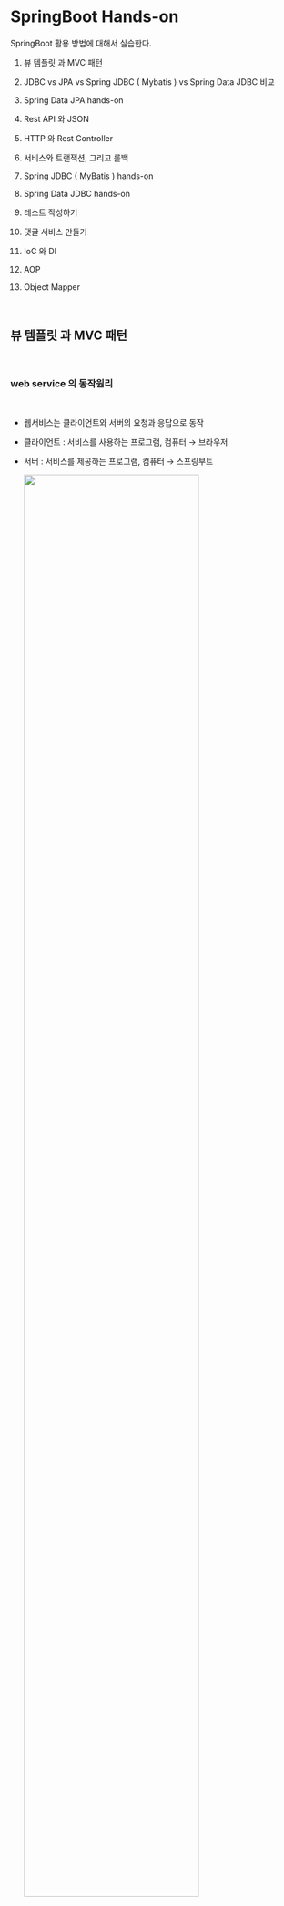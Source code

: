 #  SpringBoot Hands-on
 
SpringBoot 활용 방법에 대해서 실습한다.  

1. 뷰 템플릿 과 MVC 패턴

2. JDBC vs JPA vs Spring JDBC ( Mybatis ) vs Spring Data JDBC 비교

3. Spring Data JPA hands-on 

4. Rest API 와 JSON 

5. HTTP 와 Rest Controller

6. 서비스와 트랜잭션, 그리고 롤백

7. Spring JDBC ( MyBatis ) hands-on 

8. Spring Data JDBC hands-on 

9. 테스트 작성하기

10. 댓글 서비스 만들기

11. IoC 와 DI

12. AOP

13. Object Mapper

<br/>

##  뷰 템플릿 과 MVC 패턴


<br/>

### web service 의 동작원리  

<br/>

- 웹서비스는 클라이언트와 서버의 요청과 응답으로 동작
- 클라이언트 : 서비스를 사용하는 프로그램, 컴퓨터 → 브라우저
- 서버 : 서비스를 제공하는 프로그램, 컴퓨터 → 스프링부트

  <img src="./assets/springboot_webservice.png" style="width: 80%; height: auto;"/>  

<br/>

hello world 출력 과정  

<br/>

- 스프링 부트 실행
- src - main - java - 기본패키지 - 메인 메소드를 가진 클래스 실행 (Run)
- Tomcat started on port(s) 8080 (http) → 웹 서버 실행 (동작)
- localhost:8080 → 내 컴퓨터의 서버 주소:포트번호, 포트번호 8080에서
  스프링 부트가 동작
- localhost:8080/hello.html → 'hello world' 출력 → 내 컴퓨터의 8080 
  번호에서 수행되고 있는 서버에게 hello.html 파일 요청  
  localhost:8080/hello.html  : 내 컴퓨터의 8080 번호에서 수행되고 있는 서버에게 hello.html 파일 요청
- src - main  - resources - static - hello.html → static
  폴더에서 파일을 찾아서 그 안의 HTML 코드를 응답으로 전송  

<br/>

### 뷰 템플릿의 필요성과 머스테치  

<br/>

- 웹페이지의 변수를 활용하는 뷰 템플릿과 분야별 담당자를 나누는 MVC 패턴
- 사용자 수마다 생성되는 페이지 ? → 화면을 담당하는 기술인 뷰 템플릿을 통해 극복
- 뷰 템플릿 : 웹 페이지를 하나의 틀로 만들고 변수를 삽입해 틀이 되는 페이지가 
- 변수의 값에 따라서 수많은 페이지로 변화 
- 스프링 부트의 머스테치 (Mustache) : 뷰 템플릿을 만드는 도구 ( Thymeleaf , JSP )
- 뷰 템플릿에는 처리 과정을 담당하는 Controller와 데이터를 관리하는 Model가 존재
- MVC 패턴 : 화면, 처리, 데이터를 각 담당자 별로 나누는 기법

  <img src="./assets/mvc1.png" style="width: 80%; height: auto;"/>  

  앞에 글자를 따서 MVC 라 부름.   
  
  <img src="./assets/mvc2.png" style="width: 60%; height: auto;"/>

<br/>

이제 지난번 생성했던 firstproject 를 intelliJ를 사용하여 오픈한다.  

<br/>

뷰 템플릿의 위치는  

프로젝트명 -> src -> main -> resources -> templates 에  생성한다.  

<img src="./assets/mvc3.png" style="width: 80%; height: auto;"/>  

<br/>

마우스 오른쪽 버튼 클릭하고 New File 선택하고 greetings.mustache 생성한다.  

제일 처음 생성하면 mustache 화일을 인식하지 못한다. plugin 설치 필요.  

<img src="./assets/mvc4.png" style="width: 80%; height: auto;"/>  

<br/>

IntelliJ 에서 Help -> Find Action 으로 이동한다.  

<img src="./assets/mvc5.png" style="width: 80%; height: auto;"/>  

<br/>

plugins입력하고 엔터를 친다.  

<img src="./assets/mvc6.png" style="width: 80%; height: auto;"/>  

<br/>

market place를 선택 한후 mustache를 입력하면 아래와 같이 나오고 첫번째 항목 선택후 Install 한다.  

<img src="./assets/mvc7.png" style="width: 80%; height: auto;"/>  

<br/>

다시 한번 greetings.mustache 생성을 해보면 에러 없이 생성이 된다.    

<img src="./assets/mvc8.png" style="width: 80%; height: auto;"/>

doc를 입력하고 tab을 누르면 자동으로 코드가 생성이 된다.  

<img src="./assets/mvc9.png" style="width: 80%; height: auto;"/>

<br/>

body tag 안에 값을 입력한다.

```html
<body>
    <h1>안녕하세요 반갑습니다.</h1> 
</body>
```  

<br/>

view template 이제 완성이 되었고 이것을 보기 위해서는 controller 가 필요하다.  

<br/>

### 컨트롤러 만들기   

<br/>  

컨트롤러는 아래와 같은 순서로 만든다.  

프로젝트명 -> src -> main -> java -> 기본 패키지 -> 'controller' package 생성   

기본 패키지명 위에서 마우스 오른쪽 키 클릭하고 New -> Package 선택  

<img src="./assets/controller1.png" style="width: 80%; height: auto;"/>  

아래와 같이 창이 뜨면 끝에 controller 이름을 붙여 넣는다.  

<img src="./assets/controller2.png" style="width: 60%; height: auto;"/>  

<br/>

controller 안에 java class를 생성합니다.  
New -> Java Class 선택 하고 FirstController라는 이름으로 생성.  

<img src="./assets/controller3.png" style="width: 80%; height: auto;"/>  

생성한 view template과 controller를 연결해 주기 위한 코드를 작성합니다.  


class 위에 @Controller 라는 Annotation을 입력하면 자동으로 import 가 삽입됩니다.  

<img src="./assets/controller4.png" style="width: 80%; height: auto;"/>  

Auto import가 안되면 Preferences ( 윈도우는 settings ) -> Editor -> General -> Auto import 에서 아래와 같이 체크를 하고 always옵션을 선택한다.  
배제된 항목이 있는지도 확인합니다.  

<img src="./assets/auto_import.png" style="width: 80%; height: auto;"/>  

<br/>

Method 를 추가합니다.  

url 연결 요청을 하기 위해 @GetMapping를 사용합니다.  ( Rest API )  

응답 페이지 설정 을 위해 return "페이지명" 을 입력합니다.  

이 페이지 명은 mustache의 화일명인 greetings 입니다.  
( 페이지명의 파일을 찾아서 브라우저로 전송  )

```java
package com.example.firstproject.controller;

import org.springframework.stereotype.Controller;
import org.springframework.web.bind.annotation.GetMapping;

@Controller
public class FirstController {
    @GetMapping("/hi")
    public String niceToMeetYou() {
        return "greetings";
    }
}
```  

자동으로 import 코드가 생성되지 않으면 import Class를 클릭한다.  

<img src="./assets/controller6.png" style="width: 80%; height: auto;"/> 

서버실행은 메인 method인 FirstprojectApplication 에서 실행하는데 이미 서비스가 기동되어 있으면 rerun (재시작) 아이콘을 한다.  

<br/>

web browser에서 http://localhost:8080/hi 를 입력하면 에러 메시지를 볼 수 있다.  

<img src="./assets/controller7.png" style="width: 60%; height: auto;"/>   

GetMapping의 옆에 지구본 모양을 클릭하면 API를 테스트 할수 있는 기능이 있다.   

Generate request in HTTP Client를 클릭한다.  

<img src="./assets/controller8.png" style="width: 80%; height: auto;"/>

<br/>

Rest API를 테스트 할수 있는 화면이 나오고 왼쪽 녹색 화살표를 클릭하면 테스트가 진행이되고 아래 콘솔 화면에 결과 값이 나온다.  

<img src="./assets/controller9.png" style="width: 80%; height: auto;"/>   

<br/>

데이터  흐름은 다음과 같다.  
 
<img src="./assets/controller10.png" style="width: 80%; height: auto;"/>

이제 뷰페이지에 변수를 삽입을 해 봅니다.  

mustache 화일에서 아래와 같이 {{변수이름}} 을 사용하여 수정합니다.  

```html
<body>
    <h1>{{username}} 반갑습니다.</h1>
</body>
```  

위와 같이 설정하고 재시작 버튼 클릭 한 후 브라우저에서 실행을 하면 아래와 같이 에러가 발생합니다.  

<img src="./assets/controller11.png" style="width: 80%; height: auto;"/>  

username 이라는 변수를 못 찾아서 에러가 발생했고 모델을 만들어서 에러를 제거 해야 합니다.  

<br/>

### 모델 만들기   

<br/>  

페이지에 변수 삽입 + 템플릿 변수를 활용하기 위해 모델을 사용합니다.  

Controller에 Model 받아오기 위해 파라미터에 추가 합니다.  

```java
package com.example.firstproject.controller;

import org.springframework.stereotype.Controller;
import org.springframework.ui.Model;
import org.springframework.web.bind.annotation.GetMapping;

@Controller
public class FirstController {
    @GetMapping("/hi")
    public String niceToMeetYou(Model model) {
        model.addAttribute("username", "jake lee"); //변수 등록
        return "greetings";
    }
}
```  
<br/>

Model class를 인식하지 못하여 붉은색으로 표시되며 import class를 클릭하면 import 가 삽입됩니다.  

<img src="./assets/model1.png" style="width: 80%; height: auto;"/>  

재시작 아이콘을 클릭하여 재기동 하고 웹 브라우저에서 확인 합니다.  

<img src="./assets/model2.png" style="width: 80%; height: auto;"/> 

<br/>

전체 흐름은 다음과 같다.  

<img src="./assets/model3.png" style="width: 100%; height: auto;"/> 

<br/>

##  JDBC vs JPA vs Spring JDBC ( Mybatis ) vs Spring Data JDBC 비교 

<br/>

Spring은 DB에 접근하기 위해 자바의 API를 사용한다. 웹 서비스에 필요한 기능들이 추상화돼서 Spring이 만들어졌듯이, DB에 접근하는 기술들도 일종의 추상화 과정을 거치며 진화해 나갔다.  

<br/>

그림에서 초록색 부분은 개발자가 코드 상에서 직접 다뤄야하는 부분이다.  

<br/>

### JDBC  

<br/>

JDBC는 DB에 접근하고, SQL을 날릴 수 있게 해주는 자바의 표준 API다. 자바 진영에서 DB에 접근하는 기술들의 근간이 된다. DriverManager를 사용하여 각 드라이버들을 로딩, 해제한다

<img src="./assets/jdbc1.png" style="width: 100%; height: auto;"/>   

<br/>

샘플    

```java
// JDBC를 사용한 Java Application(DAO)
public class CarDao {
    public Connection getConnection() {
        Connection con = null;
        String server = "localhost:3306"; // MySQL 서버 주소
        String database = "DB_NAME"; // MySQL DATABASE 이름
        String option = "?useSSL=false&serverTimezone=UTC";
        String userName = "USER_ID"; //  MySQL 서버 아이디
        String password = "USER_PASSWORD"; // MySQL 서버 비밀번호

        // 드라이버 로딩
        try {
            Class.forName("com.mysql.cj.jdbc.Driver");
        } catch (ClassNotFoundException e) {
            System.err.println(" !! JDBC Driver load 오류: " + e.getMessage());
        }

        // 드라이버 연결
        try {
            con = DriverManager.getConnection("jdbc:mysql://" + server + "/" + database + option, userName, password);
            System.out.println("정상적으로 연결되었습니다.");
        } catch (SQLException e) {
            System.err.println("연결 오류:" + e.getMessage());
        }
        return con;
    }

    // 드라이버 연결해제
    public void closeConnection(Connection con) {
        try {
            if (con != null)
                con.close();
        } catch (SQLException e) {
            System.err.println("con 오류:" + e.getMessage());
        }
    }

    // CRUD
    public void addCar(Car car) throws SQLException {
        String query = "INSERT INTO car (car_id, car_brand, car_created) VALUES (?, ?, ?)";
        PreparedStatement pstmt = getConnection().prepareStatement(query);
        pstmt.setInt(1, car.getId());
        pstmt.setString(2, car.getBrand());
        pstmt.setString(3, car.getCreated());
        pstmt.executeUpdate();
    }
}
```  

<br/>

### JPA  

<br/>

JPA는 자바 진영 ORM의 API 표준 명세이다. ORM을 간단하게 설명하면, 직접적인 SQL 문을 사용하지 않고 자바 코드를 사용해서 DB에 접근, 조작할 수 있는 기술이다. JPA 역시 내부적으로 JDBC를 사용한다.  


<img src="./assets/jpa_compare_1.png" style="width: 80%; height: auto;"/>   


<br/>

### Spring JDBC(SQL Mapper -> MyBatis)

<br/>
Spring JDBC는 JDBC에서 DriveManager가 하는 일들을 JdbcTemplate에게 맡긴다.   따라서 개발자는 쿼리문으로 질의할 수 있다.   
이 때, JdbcTemplate은 SQL Mapper 중 하나이다  (참고로 MyBatis 역시 SQL Mapper 중의 하나다).  


<img src="./assets/spring_jdbc1.png" style="width: 80%; height: auto;"/>   

<br/>

샘플  

```java
public class CarDao {
    private String driver = "com.mysql.cj.jdbc.Driver";
    private String url = "localhost:3306";
    private String userid = "USER_ID";
    private String userpw = "USER_PASSWORD";

    private DriverManagerDataSource dataSource;
    private JdbcTemplate template;

    public CarDao() {
        dataSource = new DriverManagerDataSource();
        dataSource.setDriverClass(driver);
        dataSource.setJdbcUrl(url);
        dataSource.setUser(userid);
        dataSource.setPassword(userpw);

        template = new JdbcTemplate();
        template.setDataSource(dataSource);
    }

    // CRUD
    public int carInsert(Car car) {
        String query = "INSERT INTO car (car_id, car_brand, car_created) VALUES (?, ?, ?)";
        int result = template.update(query, car.getId(), car.getBrand(), car.getCreated());

        return result;
    }
 }
```  

<br/>

### Spring Data JDBC   

<br/>

Spring data는 Spring 진영에서 DB를 쉽게 다루기 위해 시작한 프로젝트이다.   
그 중 하나인 Spring Data JDBC는 기본적인 드라이버 설정 기능부터 CRUD 기능을 제공한다.   

<br/>

공식 문서를 보면 Spring Data JDBC를 간단하고 선택적인 ORM이라고 소개하고 있다.   
선택적 ORM이라는 표현을 사용한 이유는, ORM이 제공하는 기본적인 기능을 제공할 뿐만 아니라, 사용자가 직접 SQL문을 질의하는 기능 역시 제공하기 때문이다(@Query 어노테이션을 사용하면 된다).   

<br/>

Data source에 대한 설정은 application.properties 파일에서 가능하다.  

<br/>

Spring Data JDBC는 `Domain Driven Design`을 기반으로 합니다.  
따라서 모든 Repository는 Aggregate Root 기준으로 존재합니다.    


라이프사이클 또한 Aggregate Root와 하위 속성들이 동일합니다.   
서로 다른 Aggregate 간 참조는 Id를 통해 수행합니다. 이러한 개념이 코드를 통해 알기 쉽게 설계되어있습니다.  

<br/>

<img src="./assets/spring_data_jdbc1.png" style="width: 100%; height: auto;"/>   

<br/>

샘플  

```java
// application.properties
spring.datasource.url=jdbc:mysql://localhost:3306
spring.datasource.username=USER_ID
spring.datasource.password=USER_NAME
spring.datasource.driver-class-name=com.mysql.jdbc.Driver

// CarRepository.java
public interface CarRepository extends CrudRepository<Car, Long> {
    @Query("SELECT COUNT(*) FROM car WHERE brand = :brand")
    int countByBrand(@Param("brand") String brand);
}

// CarService.java
@Service
public CarService {
    @Autowired
    private CarRepository carRepository;

    // CRUD
    public int addCar(Car car){
        return carRepository.save(car);
    }

    // Custom SQL
    public int countByBrand(String brand) {
        return carRepository.countByBrand(brand);    
    }
}
```  

<br/>


### 정리   

<br/>

<img src="./assets/db_summary.png" style="width: 100%; height: auto;"/>   

<br/>
참고 : https://skyblue300a.tistory.com/7

<br/>

## Spring Data JPA hands-on 


<br/>

[ JPA Hands-On 문서보기로 이동하기 ](./springboot_hands_on_jpa.md)       


<br/>

###  Rest API 와 JSON

<br/>

API와 Spring 웹 계층  
  
<img src="./assets/spring_web_layer.png" style="width: 80%; height: auto;"/>  

<br/>

다양한 client 들과 서버 연동을 위해서 데이터를 주고 받는 방식으로 Rest 방식을 최근에 많이 사용 합니다.   

기존에는 xml 방식을 사용하였습니다.  

<img src="./assets/rest_api_xml.png" style="width: 80%; height: auto;"/>  

최근에는 JSON 방식으로 데이터 포맷을 사용합니다.  

<img src="./assets/rest_api_json.png" style="width: 80%; height: auto;"/>  

JSON은 Key , Value 형태를 중괄호 형태로 표현합니다.  
json안에 depth를 더 추가하여 array 형태로도 구현이 가능합니다.  

<img src="./assets/json_format.png" style="width: 80%; height: auto;"/>  



API를 테스트 하기 위한 사이트로 https://jsonplaceholder.typicode.com/ 를 사용을 할 예정이며   

chrome 에서 API 테스트 하기 위한 도구로 talend api 확장 프로그램을 사용합니다.     
구글에서 `talend api 확장 프로그램`으로 검색을 합니다.

<img src="./assets/talend_api.png" style="width: 80%; height: auto;"/>  

chrome Appstore 를 선택 하고 chrome에 추가 버튼을 클릭하여 extension을 설치 합니다.

<img src="./assets/talend_api2.png" style="width: 80%; height: auto;"/>    

아래와 같이  chrome 에 설치가 된 것을 확인 할 수 있습니다.  

<img src="./assets/talend_api3.png" style="width: 60%; height: auto;"/>  

퍼즐 모양을 클릭한다.  

<img src="./assets/chrome_extensions.png" style="width: 60%; height: auto;"/>  

Talend API Test를 클릭하여 Pin을 설정하면 항상 메뉴에 나오게 된다.  

<img src="./assets/chrome_extension_pin.png" style="width: 60%; height: auto;"/>  

체크 박스 같은 아이콘이 나오고 클릭을 하면 아래 처럼 welcome 화면이 나옵니다.  

<img src="./assets/talend_welcome.png" style="width: 80%; height: auto;"/>  

하단의 Fee는 버튼을 클릭하면 talend api 확장 프로그램이 실행이 됩니다.  

<img src="./assets/talend_start.png" style="width: 80%; height: auto;"/>  


이제 테스트를 실행해봅니다.  
talend API Test에서 method는 GET 으로 하고  https://jsonplaceholder.typicode.com/posts 를 입력하고 send를 클릭합니다.  

<img src="./assets/talend_get.png" style="width: 80%; height: auto;"/>  

response : 200 은 응답이 성공 했음을 의미합니다.  

데이터를 보면  게시글 1번으로 된 게시글의 제목과 내용이 나오는 것을 볼수 있습니다.  

```json
...
{
"userId": 1,
"id": 1,
"title": "sunt aut facere repellat provident occaecati excepturi optio reprehenderit",
"body": "quia et suscipit\nsuscipit recusandae consequuntur expedita et cum\nreprehenderit molestiae ut ut quas totam\nnostrum rerum est autem sunt rem eveniet architecto"
},
...
```  

다시 한번 https://jsonplaceholder.typicode.com/posts/101 값을 일력하고 send 버튼을 클릭합니다.  

<img src="./assets/talend_get_404.png" style="width: 80%; height: auto;"/>  

response : 404 가 return 이 되고 찾을수  없는 페이지를 요청했다는 의미이다.  

<br/>

http tab을 클릭해보면 http header의 값을 볼수 있다.  

<img src="./assets/talend_get_http.png" style="width: 80%; height: auto;"/>  

더 아래로 내려보면 response body를 볼 수 있다.    

<img src="./assets/talend_get_http_body.png" style="width: 80%; height: auto;"/>  

<br/> 

post로 데이터를 전송해봅니다.  

method는  post 로 변경하고 url은 아래와 같습니다. 
https://jsonplaceholder.typicode.com/posts  

request 데이터가 JSON형식으로 필요합니다.    

```json
{
    "title": "test 1",
    "body" : "교육용입니다."
}
```
아래 샘플을 참고 하였습니다.  

```javascript
fetch('https://jsonplaceholder.typicode.com/posts', {
  method: 'POST',
  body: JSON.stringify({
    title: 'foo',
    body: 'bar',
    userId: 1,
  }),
  headers: {
    'Content-type': 'application/json; charset=UTF-8',
  },
})
  .then((response) => response.json())
  .then((json) => console.log(json));
```  

데이터를 입력을 하고 send 버튼을 클릭합니다.  


<img src="./assets/talend_post1.png" style="width: 80%; height: auto;"/>    

response 201 : 데이터 생성이 성공했다는 의미 이다.  


생성된 데이터가 response 로 return 이 됩니다.  

```json
{
    "title": "test 1",
    "body": "교육용입니다.",
    "id": 101
}
```

실패 경우를 테스트 하기 위해서  request body 값을 변경 하고 보내봅니다.  ( key 값에 따옴표 제거)


```
{
    title : "test 1",
    body : "교육용입니다."
}
```  

reponse 500 : 서버 내부 오류 ( Internal Server Error) 를 나타낸다.  ( 여기서는 JSON 파싱 오류 )  

<br/>

이제 데이터를 수정해 봅니다.  

method를 patch ( put )로 선택을 하고 게시글에 1번을 변경해봅니다.  


<img src="./assets/talend_patch1.png" style="width: 80%; height: auto;"/>  


200 응답 메시지를 받았고 response Body에 아래와 같이 변경 된것 을 확인 할 수 있습니다.  

```json
{
    "userId": 1,
    "id": 1,
    "title": "test 1",
    "body": "수정합니다."
}
```  

<br/>

데이터를 삭제해 봅니다.  

method를 DELETE 로 선택을 하고 게시글에 100번을 삭제해봅니다.  

<img src="./assets/talend_delete1.png" style="width: 80%; height: auto;"/>  

response : 200 이 나오면 정상적으로 삭제가 된 것입니다.  

요약해보면  전체 구조는 JSON 포맷으로 HTTP를 통해서
데이터는 주고 받습니다.

<img src="./assets/rest_summary.png" style="width: 80%; height: auto;"/>  

상태코드는 5가지 종류로 나눌수 있습니다.  
  
<img src="./assets/rest_response.png" style="width: 80%; height: auto;"/>  

<br/>

###  HTTP 와 Rest Controller

<br/>

Article 데이터 CRUD를 위한, REST API를 만드는 실습을 합니다.  

<img src="./assets/rest_api1.png" style="width: 80%; height: auto;"/>  

<br/>

RestController를 사용 하여 구현을 합니다.  

<img src="./assets/rest_api2.png" style="width: 80%; height: auto;"/>  


hello rest api를 만들기 위해 api라는 이름의 패키지를 생성합니다.  

firstproject 패키지 위에서 마우스 오른쪽 버튼을 누른후 패키지를 선택을 하고 api라는 이름으로 생성을 합니다.  

<img src="./assets/rest_api3.png" style="width: 80%; height: auto;"/>  

<br/>

Rest Controller java 화일을 생성합니다.
- Rest Controller : Rest API용 컨트롤러이고 JSON 반환  ( Controller + ResponseBody )
- Controller : view template page 반환  

api 폴더 아래에 생성합니다.  

<img src="./assets/rest_api4.png" style="width: 80%; height: auto;"/>  

../api/FirstApiController
```java
package com.kt.edu.firstproject.api;

import org.springframework.web.bind.annotation.GetMapping;
import org.springframework.web.bind.annotation.RestController;

@RestController // Rest API용 컨트롤러이고 JSON 반환 
public class FirstApiController {
    @GetMapping("/api/hello")
    public String hello() {
        return "hello world!";
    }
}
```  

프로젝트를 실행을 하고 Talend API로 테스트를 합니다.  
method는 GET , url은 http://localhost:8080/api/hello 입니다.  


<img src="./assets/rest_api5.png" style="width: 80%; height: auto;"/>  

http tab에서 보면 hello world! 가 나온 것을 확인 할 수 있습니다.  

<br/>

Controller vs Rest Controller  

일반 controller인  hi라는 api를 Talend 로 실행해보면 응답값이 html로 보내집니다.

<img src="./assets/rest_api6.png" style="width: 80%; height: auto;"/>  


<br/>


Rest API로 Get 함수를 구현해 봅니다.  
ArticleApiController class를 생성합니다.  
아래 코드를 복사하여 붙여 넣기 합니다.  


../api/ArticleApiController
```java
package com.kt.edu.firstproject.api;

import com.kt.edu.firstproject.entity.Article;
import com.kt.edu.firstproject.repository.ArticleRepository;
import org.springframework.beans.factory.annotation.Autowired;
import org.springframework.web.bind.annotation.GetMapping;
import org.springframework.web.bind.annotation.PathVariable;
import org.springframework.web.bind.annotation.RestController;

import java.util.List;

@RestController // rest api용 컨트롤러이며 데이터(JSON) 반환
public class ArticleApiController {
    @Autowired // DI : 외부에서 가져온다는 의미
    private ArticleRepository articleRepository;
    // GET
    @GetMapping("/api/articles")
    public List<Article> index() {
        return articleRepository.findAll();
    }
    @GetMapping("/api/articles/{id}")  //단일 record 조회
    public Article show(@PathVariable Long id) {
        return articleRepository.findById(id).orElse(null);
    }
    // POST
    // PATCH
    // DELETE
}
```  

재기동을 하고 Talend 에서 GET Method로 http://localhost:8080/api/articles 를 호출을 하면

return 값으로 아래와 같은 값이 JSON으로 나오는 것을 볼수 있습니다.  

<img src="./assets/rest_api7.png" style="width: 80%; height: auto;"/>  

<br/>

`@RequestParam, @PathVariable` 차이점

1번) http://restapi.com?userId=test&memo=테스트  

2번) http://restapi.com/test/테스트  

1과 같은 방식은 쿼리 스트링이라 부르며 Get 방식의 통신을 할 때 주로 쓰인다.  

2와 같은 방식은 RESTful 방식이며 Rest 통신할 때 쓰인다.  

각자의 장단점이 있으며 두 개의 방식은 Spring에서 파라미터를 받는 방식이 조금 다르다.   

`@RequestParam`
```java
@RestController
public class TestController (){

  @GetMapping("/")
  public String test(@RequestParam("userId") String userId, 
                     @RequestParam("memo")   String memo){

    //아래와 같이 해당 변수에 파라미터값이 할당된다.
    //userId = "test"
    //memo   = "테스트"

    return "TEST 성공"
  }
}
```  

<br/>
<br/>

`@PathVariable`
```java
@RestController
public class TestController (){

  @GetMapping("/{userId}/{memo}")
  public String test(@PathVariable("userId") String userId,
                     @PathVariable("memo")   String memo){

    //아래와 같이 해당 변수에 파라미터값이 할당된다.
    //userId = "test"
    //memo   = "테스트"

    return "TEST 성공"
  }
  
}
```  

`@PathVariable`에서 이메일과 같은 방식의 값이나 특수문자를 받을 때는 값이 잘리거나 비정상적으로 들어온다.  
이때는 아래와 같은 방법을 사용하면 정상적으로 받을 수 있다.

```java
RestController
public class TestController (){

  @GetMapping("/{userId}/{memo:.+}")
  public String test(@PathVariable("userId") String userId,
                     @PathVariable("memo")   String memo){

    //아래와 같이 해당 변수에 파라미터값이 할당된다.
    //userId = "test"
    //memo   = "테스트"

    return "TEST 성공"
  }
  
}
```  

`@PathVariable`은 아무래도 RESTful 방식에 맞게 좀 더 직관적이다.  

`@RequestParam`는 null 값 허용이나 키:밸류 값으로 보낼 수 있다는 점 정도로 들 수 있다.  

<br/>
<br/>

Rest API로 Post를 사용해 데이터를 생성 해 봅니다.  

아래 코드를 복사하여 붙여 넣기 합니다.  

PostMapping을 사용하며  JSON으로 Request를 던지기 위해서는 @RequestBody를 넣어줍니다.  

../api/ArticleApiController
```java
...
@RestController
public class ArticleApiController {
    ...
    // POST
    @PostMapping("/api/articles")
    public Article create(@RequestBody ArticleForm dto) {
        Article article = dto.toEntity(); // article 저장
        return articleRepository.save(article);
    }
    // PATCH
    // DELETE
}
```

<br/>

재기동을 하고 Talend 에서 POST Method로 url은 http://localhost:8080/api/articles 로 호출을 합니다.  
Request Body는  아래 json을 사용 합니다.  

```json
{
    "title": "rest api 1",
    "content" : "json test 합니다."
}
```  

<img src="./assets/rest_api8.png" style="width: 80%; height: auto;"/>  

return 값으로 위와 같은 값이 JSON으로 나오는 것을 볼수 있습니다.  
DB pk가 오류가 나면 몇번 더 실행합니다. ( pk의 identity 값이 충돌하는 이슈로 데이터를 auto identity로 생성하지 않아서 발생  )  


<br/>

Rest API로 Patch를 사용해 데이터를 수정 해 봅니다.  

아래 코드를 복사하여 붙여 넣기 합니다.  

PatchMapping을 사용하며  JSON으로 Request를 던지기 위해서는 @RequestBody를 넣어줍니다.   

데이터와 status값을 전달 하기 위해서는 ResponseEntity를 사용합니다.  

<img src="./assets/rest_api2.png" style="width: 80%; height: auto;"/>  

../api/ArticleApiController
```java
...
@Slf4j  //로그 추가
@RestController
public class ArticleApiController {
    ...
    // PATCH
    @PatchMapping("/api/articles/{id}")
    public ResponseEntity<Article> update(@PathVariable Long id,
                                          @RequestBody ArticleForm dto) {
        // 1: DTO -> 엔티티
        Article article = dto.toEntity();
        log.info("id: {}, article: {}", id, article.toString());
        // 2: 타겟 조회
        Article target = articleRepository.findById(id).orElse(null);
        // 3: 잘못된 요청 처리
        if (target == null || id != article.getId()) {
            // 400, 잘못된 요청 응답!
            log.info("잘못된 요청! id: {}, article: {}", id, article.toString());
            return ResponseEntity.status(HttpStatus.BAD_REQUEST).body(null);
        }
        // 4: 업데이트 및 정상 응답(200)
        // key와 value가 있는 경우만 update하는 로직 추가
        target.patch(article);
        Article updated = articleRepository.save(target);
        return ResponseEntity.status(HttpStatus.OK).body(updated);  // body 에 데이터를 넣어서 보냅니다.
    }
    // DELETE
}  
```  

<br/>

patch 함수를 구현하기 위해서 Article entity를 아래와 같이 수정합니다.  
 
../entity/Article
```java
package com.kt.edu.firstproject.entity;
...
public class Article {
    ...
    // 데이터가 있는 경우만 Update . 
    public void patch(Article article) {
        if (article.title != null)
            this.title = article.title;
        if (article.content != null)
            this.content = article.content;
    }
}
```  

<br/>

재기동을 하고 Talend 에서 PATCH Method로 url은 http://localhost:8080/api/articles/1 로 호출을 합니다.  
Request Body는  아래 json을 사용 합니다.  

```json
{
    "id" : 3,
    "title": "rest api 1",
    "content" : "json test 합니다."
}
```  

400에러가 발생을 합니다.  

<img src="./assets/rest_api9.png" style="width: 80%; height: auto;"/>  

IntelliJ 콘솔에 가면 아래와 같이 에러가 발생 한 내용을 확인 할 수 있습니다.  

<img src="./assets/rest_api10.png" style="width: 80%; height: auto;"/>  

Request Body 값을 변경을 하고 api를 다시 호출해 봅니다.  

```json
{
    "id" : 1,
    "title": "rest api 1",
    "content" : "json test 합니다."
}
```  

정상적으로 변경이 된 것을 확 인 할수 있습니다.   

<img src="./assets/rest_api11.png" style="width: 80%; height: auto;"/>  

<br/>

Rest API로 Delete를 사용해 데이터를 삭제 해 봅니다.  

아래 코드를 복사하여 붙여 넣기 합니다.  

DeleteMapping을 사용합니다.  
  
../api/ArticleApiController
```java
...
@Slf4j
@RestController
public class ArticleApiController {
    ...
    // DELETE
    @DeleteMapping("/api/articles/{id}")
    public ResponseEntity<Article> delete(@PathVariable Long id) {
        // 대상 찾기
        Article target = articleRepository.findById(id).orElse(null);
        // 잘못된 요청 처리
        if (target == null) {
            return ResponseEntity.status(HttpStatus.BAD_REQUEST).body(null);
        }
        // 대상 삭제
        articleRepository.delete(target);
        return ResponseEntity.status(HttpStatus.OK).build();
    }
}
```  

재기동을 하고 Talend 에서 DELETE Method로 url은 http://localhost:8080/api/articles/1 로 호출을 합니다.  

<img src="./assets/rest_api12.png" style="width: 80%; height: auto;"/>  

데이터가 삭제 된 것을 확인 할 수 있습니다.  


<br/>

###  서비스와 트랜잭션, 그리고 롤백

<br/>

서비스 계층을 추가하여, 기존 Article Rest API를 리팩토링 합니다.  

service 는 RestController 와 Repository 사이에 위치하며 처리 업무의 순서를 총괄한다.  

<img src="./assets/transaction1.png" style="width: 80%; height: auto;"/>    


트랜잭션 이란 모두 성공되어야 하는 일련의 과정이다. 

<img src="./assets/transaction2.png" style="width: 80%; height: auto;"/>    


<img src="./assets/transaction3.png" style="width: 80%; height: auto;"/>   


실패시 원래 상태로 돌리는 것을 롤백이라고 한다.  

<img src="./assets/transaction4.png" style="width: 80%; height: auto;"/>    

기존의 RestController는 Client 의 요청을 처리하고 repository에 db 작업을 명령합니다.  

webservice는 서비스 계층을 통해 client 요청과 db처리를 분업화 합니다.  

<br/>

ArticleApiController 에 서비스 계층을 추가해 봅니다.  

해당 코드를 모두 주석 처리하고 아래과 같이 수정합니다.  

../api/ArticleApiController
```java
package com.kt.edu.firstproject.api;
import lombok.extern.slf4j.Slf4j;
import org.springframework.beans.factory.annotation.Autowired;
import org.springframework.web.bind.annotation.*;

@Slf4j
@RestController
public
class ArticleApiController {
    @Autowired // DI, 생성 객체를 가져와 연결!
    private ArticleService articleService;
}
```  

서비스 패키지를 생성을 합니다.  

<img src="./assets/transaction5.png" style="width: 80%; height: auto;"/>   

ArticleService 를 아래와 같이 생성합니다.  

../serivce/ArticleService
```java
package com.kt.edu.firstproject.service;

import com.kt.edu.firstproject.repository.ArticleRepository;
import org.springframework.beans.factory.annotation.Autowired;
import org.springframework.stereotype.Service;

@Service // 해당 클래스를 서비스로 인식하여 스프링부트에 객체를 생성(등록)
public class ArticleService {
    @Autowired
    private ArticleRepository articleRepository;
}
```

<br/>

리팩토링, Article 목록 조회

../api/ArticleApiController
```java
...
@Slf4j
@RestController
public class ArticleApiController {
    @Autowired
    private ArticleService articleService;
    // GET
    @GetMapping("/api/articles")
    public List<Article> index() {
        return articleService.index();
    }
}
```  

../service/ArticleService
```java
package com.kt.edu.firstproject.service;

import com.kt.edu.firstproject.entity.Article;
import com.kt.edu.firstproject.repository.ArticleRepository;
import org.springframework.beans.factory.annotation.Autowired;
import org.springframework.stereotype.Service;
import java.util.List;

@Service
public class ArticleService {
    @Autowired
    private ArticleRepository articleRepository;
    public List<Article> index() {
        return articleRepository.findAll();
    }
}
```  

재기동하고 Talend에서  해당 서비스를 호출해 봅니다.  

<img src="./assets/transaction6.png" style="width: 80%; height: auto;"/> 

3건의 데이터가 정상 조회가 됩니다.  

<br/> 

데이터 단건 조회를 수정해 봅니다.  


../api/ArticleApiController
```java
...
@Slf4j
@RestController
public class ArticleApiController {
    @Autowired
    private ArticleService articleService;
    // GET
    @GetMapping("/api/articles")
    public List<Article> index() {
        return articleService.index();
    }
    @GetMapping("/api/articles/{id}")
    public Article show(@PathVariable Long id) {
        return articleService.findById(id);
    }
}
```  

../service/ArticleService
```java
package com.kt.edu.firstproject.service;

import com.kt.edu.firstproject.entity.Article;
import com.kt.edu.firstproject.repository.ArticleRepository;
import org.springframework.beans.factory.annotation.Autowired;
import org.springframework.stereotype.Service;
import java.util.List;

@Service
public class ArticleService {
    @Autowired
    private ArticleRepository articleRepository;
    public List<Article> index() {
        return articleRepository.findAll();
    }
    public Article findById(Long id) {
        return articleRepository.findById(id).orElse(null);
    }
}
``` 

재기동하고 Talend에서  해당 서비스를 호출해 봅니다.  

<img src="./assets/transaction7.png" style="width: 80%; height: auto;"/> 

1건의 데이터가 정상 조회가 됩니다.  


<br/>

## Spring JDBC ( MyBatis ) hands-on 


<br/>

[ MyBatis Hands-On 문서보기로 이동하기 ](./springboot_hands_on_mybatis.md)       


<br/>
